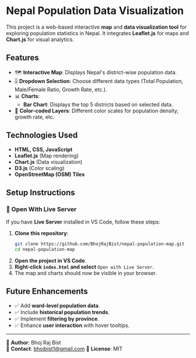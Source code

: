 # Nepal Population Data Visualization

This project is a web-based interactive **map** and **data visualization tool** for exploring population statistics in Nepal. It integrates **Leaflet.js** for maps and **Chart.js** for visual analytics.

## Features
- 🗺️ **Interactive Map**: Displays Nepal's district-wise population data.
- 🎚️ **Dropdown Selection**: Choose different data types (Total Population, Male/Female Ratio, Growth Rate, etc.).
- 📊 **Charts**: 
  - **Bar Chart**: Displays the top 5 districts based on selected data.
- 🎨 **Color-coded Layers**: Different color scales for population density, growth rate, etc.

## Technologies Used
- **HTML, CSS, JavaScript**
- **Leaflet.js** (Map rendering)
- **Chart.js** (Data visualization)
- **D3.js** (Color scaling)
- **OpenStreetMap (OSM) Tiles**

## Setup Instructions

### 🔹 Open With Live Server
If you have **Live Server** installed in VS Code, follow these steps:
1. **Clone this repository**:
   ```sh
   git clone https://github.com/BhojRajBist/nepal-population-map.git
   cd nepal-population-map
   ```
2. **Open the project in VS Code**.
3. **Right-click `index.html` and select** `Open with Live Server`.
4. The map and charts should now be visible in your browser.


## Future Enhancements
- ✅ Add **ward-level population data**.
- ✅ Include **historical population trends**.
- ✅ Implement **filtering by province**.
- ✅ Enhance **user interaction** with hover tooltips.

---
📌 **Author**: Bhoj Raj Bist  
📧 **Contact**: bhojbist1@gmail.com 
📌 **License**: MIT

